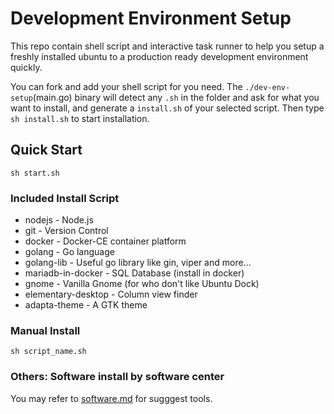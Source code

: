 # Development Environment Setup
This repo contain shell script and interactive task runner to help you setup a freshly installed ubuntu to a production ready development environment quickly.

You can fork and add your shell script for you need. The `./dev-env-setup`(main.go) binary will detect any `.sh` in the folder and ask for what you want to install, and generate a `install.sh` of your selected script. Then type `sh install.sh` to start installation.


## Quick Start
```
sh start.sh
```

### Included Install Script
* nodejs - Node.js
* git - Version Control
* docker - Docker-CE container platform
* golang - Go language
* golang-lib - Useful go library like gin, viper and more...
* mariadb-in-docker - SQL Database (install in docker)
* gnome - Vanilla Gnome (for who don't like Ubuntu Dock)
* elementary-desktop - Column view finder
* adapta-theme - A GTK theme

### Manual Install
```
sh script_name.sh
```

### Others: Software install by software center
You may refer to [software.md](software.md) for sugggest tools.